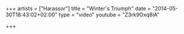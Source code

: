 +++
artists = ["Harassor"]
title = "Winter's Triumph"
date = "2014-05-30T18:43:02+02:00"
type = "video"
youtube = "Z3rk9Oxq8iA"

+++
